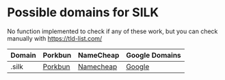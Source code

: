 # Possible domains for SILK

No function implemented to check if any of these work, but you can check manually with https://tld-list.com/

| Domain | Porkbun | NameCheap | Google Domains |
|---|---|---|---|
| .silk | [Porkbun](https://porkbun.com/checkout/search?prb=e814663da1&tlds=&idnLanguage=&search=search&q=.silk) | [Namecheap](https://www.namecheap.com/domains/registration/results/?domain=.silk) | [Google](https://domains.google.com/registrar/search?searchTerm=.silk) |
